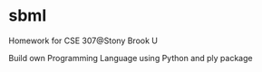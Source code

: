 # sbml
Homework for CSE 307@Stony Brook U

Build own Programming Language using Python and ply package
